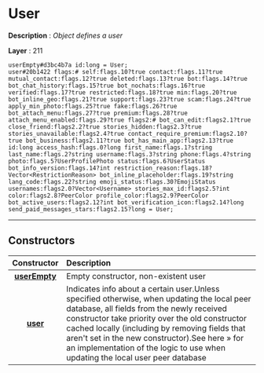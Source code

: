 # User

**Description** : *Object defines a user*

**Layer** : 211

```tl
userEmpty#d3bc4b7a id:long = User;
user#20b1422 flags:# self:flags.10?true contact:flags.11?true mutual_contact:flags.12?true deleted:flags.13?true bot:flags.14?true bot_chat_history:flags.15?true bot_nochats:flags.16?true verified:flags.17?true restricted:flags.18?true min:flags.20?true bot_inline_geo:flags.21?true support:flags.23?true scam:flags.24?true apply_min_photo:flags.25?true fake:flags.26?true bot_attach_menu:flags.27?true premium:flags.28?true attach_menu_enabled:flags.29?true flags2:# bot_can_edit:flags2.1?true close_friend:flags2.2?true stories_hidden:flags2.3?true stories_unavailable:flags2.4?true contact_require_premium:flags2.10?true bot_business:flags2.11?true bot_has_main_app:flags2.13?true id:long access_hash:flags.0?long first_name:flags.1?string last_name:flags.2?string username:flags.3?string phone:flags.4?string photo:flags.5?UserProfilePhoto status:flags.6?UserStatus bot_info_version:flags.14?int restriction_reason:flags.18?Vector<RestrictionReason> bot_inline_placeholder:flags.19?string lang_code:flags.22?string emoji_status:flags.30?EmojiStatus usernames:flags2.0?Vector<Username> stories_max_id:flags2.5?int color:flags2.8?PeerColor profile_color:flags2.9?PeerColor bot_active_users:flags2.12?int bot_verification_icon:flags2.14?long send_paid_messages_stars:flags2.15?long = User;
```

---

## Constructors

| Constructor | Description |
| :---: | :--- |
| [**userEmpty**](constructor/userEmpty) | Empty constructor, non-existent user |
| [**user**](constructor/user) | Indicates info about a certain user.Unless specified otherwise, when updating the local peer database, all fields from the newly received constructor take priority over the old constructor cached locally (including by removing fields that aren't set in the new constructor).See here » for an implementation of the logic to use when updating the local user peer database |